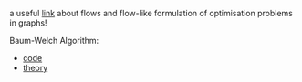 a useful [link](https://courses.engr.illinois.edu/cs473/sp2010/notes/17-maxflowapps.pdf) about flows and flow-like formulation of optimisation problems in graphs!

Baum-Welch Algorithm:
* [code](https://github.com/hamzarawal/HMM-Baum-Welch-Algorithm)
* [theory](https://medium.com/analytics-vidhya/baum-welch-algorithm-for-training-a-hidden-markov-model-part-2-of-the-hmm-series-d0e393b4fb86)
